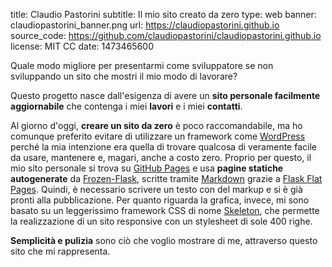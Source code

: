 title: Claudio Pastorini
subtitle: Il mio sito creato da zero 
type: web
banner: claudiopastorini_banner.png
url: https://claudiopastorini.github.io
source_code: https://github.com/claudiopastorini/claudiopastorini.github.io 
license: MIT CC
date: 1473465600

Quale modo migliore per presentarmi come sviluppatore se non sviluppando 
un sito che mostri il mio modo di lavorare?

Questo progetto nasce dall'esigenza di avere un **sito personale facilmente 
aggiornabile** che contenga i miei **lavori** e i miei **contatti**.

Al giorno d'oggi, **creare un sito da zero** è poco raccomandabile,
ma ho comunque preferito evitare di utilizzare un framework come [WordPress](https://wordpress.com/) perché la mia intenzione
era quella di trovare qualcosa di veramente facile da usare, mantenere e, magari, 
anche a costo zero. Proprio per questo, il mio sito personale si trova
su [GitHub Pages](https://pages.github.com/) e usa **pagine statiche autogenerate** da
[Frozen-Flask](http://pythonhosted.org/Frozen-Flask/), scritte tramite [Markdown](https://it.wikipedia.org/wiki/Markdown)
grazie a [Flask Flat Pages](https://pythonhosted.org/Flask-FlatPages/).
Quindi, è necessario scrivere un testo con del markup e si è già pronti 
alla pubblicazione. Per quanto riguarda la grafica, invece, mi sono basato 
su un leggerissimo framework CSS di nome [Skeleton](http://getskeleton.com/),
che permette la realizzazione di un sito responsive con un stylesheet di
 sole 400 righe.

**Semplicità e pulizia** sono ciò che voglio mostrare di me, attraverso 
questo sito che mi rappresenta.